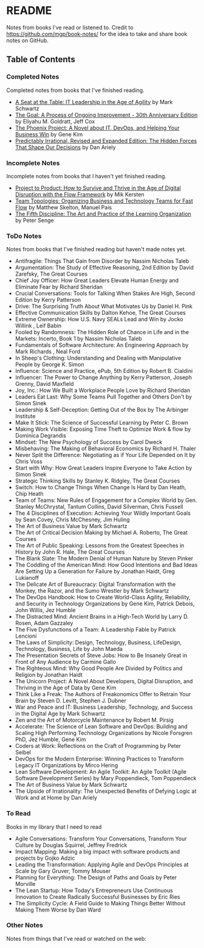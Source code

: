# README

Notes from books I've read or listened to. Credit to <https://github.com/mgp/book-notes/> for the idea to take and share book notes on GitHub.

## Table of Contents

### Completed Notes

Completed notes from books that I've finished reading.

* [A Seat at the Table: IT Leadership in the Age of Agility](a-seat-at-the-table.md) by Mark Schwartz
* [The Goal: A Process of Ongoing Improvement - 30th Anniversary Edition](the-goal.md) by Eliyahu M. Goldratt, Jeff Cox
* [The Phoenix Project: A Novel about IT, DevOps, and Helping Your Business Win](the-phoenix-project.md) by Gene Kim
* [Predictably Irrational, Revised and Expanded Edition: The Hidden Forces That Shape Our Decisions](predictably-irrational.md) by Dan Ariely

### Incomplete Notes

Incomplete notes from books that I haven't yet finished reading.

* [Project to Product: How to Survive and Thrive in the Age of Digital Disruption with the Flow Framework](project-to-product.md) by Mik Kersten
* [Team Topologies: Organizing Business and Technology Teams for Fast Flow](team-topologies.md) by Matthew Skelton, Manuel Pais
* [The Fifth Discipline: The Art and Practice of the Learning Organization](the-fifth-discipline.md) by Peter Senge

### ToDo Notes

Notes from books that I've finished reading but haven't made notes yet.

* Antifragile: Things That Gain from Disorder by Nassim Nicholas Taleb
* Argumentation: The Study of Effective Reasoning, 2nd Edition by David Zarefsky, The Great Courses
* Chief Joy Officer: How Great Leaders Elevate Human Energy and Eliminate Fear by Richard Sheridan
* Crucial Conversations: Tools for Talking When Stakes Are High, Second Edition by Kerry Patterson
* Drive: The Surprising Truth About What Motivates Us by Daniel H. Pink
* Effective Communication Skills by Dalton Kehoe, The Great Courses
* Extreme Ownership: How U.S. Navy SEALs Lead and Win by Jocko Willink , Leif Babin
* Fooled by Randomness: The Hidden Role of Chance in Life and in the Markets: Incerto, Book 1 by Nassim Nicholas Taleb
* Fundamentals of Software Architecture: An Engineering Approach by Mark Richards , Neal Ford
* In Sheep's Clothing: Understanding and Dealing with Manipulative People by George K. Simon
* Influence: Science and Practice, ePub, 5th Edition by Robert B. Cialdini
* Influencer: The Power to Change Anything by Kerry Patterson, Joseph Grenny, David Maxfield
* Joy, Inc.: How We Built a Workplace People Love by Richard Sheridan
* Leaders Eat Last: Why Some Teams Pull Together and Others Don't by Simon Sinek
* Leadership & Self-Deception: Getting Out of the Box by The Arbinger Institute
* Make It Stick: The Science of Successful Learning by Peter C. Brown
* Making Work Visible: Exposing Time Theft to Optimize Work & flow by Dominica Degrandis
* Mindset: The New Psychology of Success by Carol Dweck
* Misbehaving: The Making of Behavioral Economics by Richard H. Thaler
* Never Split the Difference: Negotiating as if Your Life Depended on It by Chris Voss
* Start with Why: How Great Leaders Inspire Everyone to Take Action by Simon Sinek
* Strategic Thinking Skills by Stanley K. Ridgley, The Great Courses
* Switch: How to Change Things When Change Is Hard by Dan Heath, Chip Heath
* Team of Teams: New Rules of Engagement for a Complex World by Gen. Stanley McChrystal, Tantum Collins, David Silverman, Chris Fussell
* The 4 Disciplines of Execution: Achieving Your Wildly Important Goals by Sean Covey, Chris McChesney, Jim Huling
* The Art of Business Value by Mark Schwartz
* The Art of Critical Decision Making by Michael A. Roberto, The Great Courses
* The Art of Public Speaking: Lessons from the Greatest Speeches in History by John R. Hale, The Great Courses
* The Blank Slate: The Modern Denial of Human Nature by Steven Pinker
* The Coddling of the American Mind: How Good Intentions and Bad Ideas Are Setting Up a Generation for Failure by Jonathan Haidt, Greg Lukianoff
* The Delicate Art of Bureaucracy: Digital Transformation with the Monkey, the Razor, and the Sumo Wrestler by Mark Schwartz
* The DevOps Handbook: How to Create World-Class Agility, Reliability, and Security in Technology Organizations by Gene Kim, Patrick Debois, John Willis, Jez Humble
* The Distracted Mind: Ancient Brains in a High-Tech World by Larry D. Rosen, Adam Gazzaley
* The Five Dysfunctions of a Team: A Leadership Fable by Patrick Lencioni
* The Laws of Simplicity: Design, Technology, Business, LifeDesign, Technology, Business, Life by John Maeda
* The Presentation Secrets of Steve Jobs: How to Be Insanely Great in Front of Any Audience by Carmine Gallo
* The Righteous Mind: Why Good People Are Divided by Politics and Religion by Jonathan Haidt
* The Unicorn Project: A Novel About Developers, Digital Disruption, and Thriving in the Age of Data by Gene Kim
* Think Like a Freak: The Authors of Freakonomics Offer to Retrain Your Brain by Steven D. Levitt, Stephen J. Dubner
* War and Peace and IT: Business Leadership, Technology, and Success in the Digital Age by Mark Schwartz
* Zen and the Art of Motorcycle Maintenance by Robert M. Pirsig
* Accelerate: The Science of Lean Software and DevOps: Building and Scaling High Performing Technology Organizations by Nicole Forsgren PhD, Jez Humble, Gene Kim
* Coders at Work: Reflections on the Craft of Programming by Peter Seibel
* DevOps for the Modern Enterprise: Winning Practices to Transform Legacy IT Organizations by Mirco Hering
* Lean Software Development: An Agile Toolkit: An Agile Toolkit (Agile Software Development Series) by Mary Poppendieck, Tom Poppendieck
* The Art of Business Value by Mark Schwartz
* The Upside of Irrationality: The Unexpected Benefits of Defying Logic at Work and at Home by Dan Ariely

### To Read

Books in my library that I need to read

* Agile Conversations: Transform Your Conversations, Transform Your Culture by Douglas Squirrel, Jeffrey Fredrick
* Impact Mapping: Making a big impact with software products and projects by Gojko Adzic
* Leading the Transformation: Applying Agile and DevOps Principles at Scale by Gary Gruver, Tommy Mouser
* Planning for Everything: The Design of Paths and Goals by Peter Morville
* The Lean Startup: How Today's Entrepreneurs Use Continuous Innovation to Create Radically Successful Businesses by Eric Ries
* The Simplicity Cycle: A Field Guide to Making Things Better Without Making Them Worse by Dan Ward

### Other Notes

Notes from things that I've read or watched on the web:
